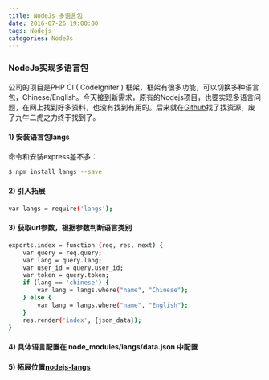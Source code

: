```yaml
---
title: NodeJs 多语言包
date: 2016-07-26 19:00:00
tags: Nodejs
categories: NodeJs
---
```

### NodeJs实现多语言包

公司的项目是PHP CI ( CodeIgniter ) 框架，框架有很多功能，可以切换多种语言包，Chinese/English。今天接到新需求，原有的Nodejs项目，也要实现多语言问题，在网上找到好多资料，也没有找到有用的。后来就在[Github](https://github.com)找了找资源，废了九牛二虎之力终于找到了。

#### 1) 安装语言包langs

命令和安装express差不多：

```bash
$ npm install langs --save
```

#### 2) 引入拓展

```bash
var langs = require('langs');
```

#### 3) 获取url参数，根据参数判断语言类别

```bash
exports.index = function (req, res, next) { 
	var query = req.query;
	var lang = query.lang;
	var user_id = query.user_id;
	var token = query.token;
	if (lang == 'chinese') {
		var lang = langs.where("name", "Chinese");
	} else {
		var lang = langs.where("name", "English");
	}
	res.render('index', {json_data});
}
```

#### 4) 具体语言配置在 node_modules/langs/data.json 中配置

#### 5) 拓展位置[nodejs-langs](https://github.com/adlawson/nodejs-langs)
